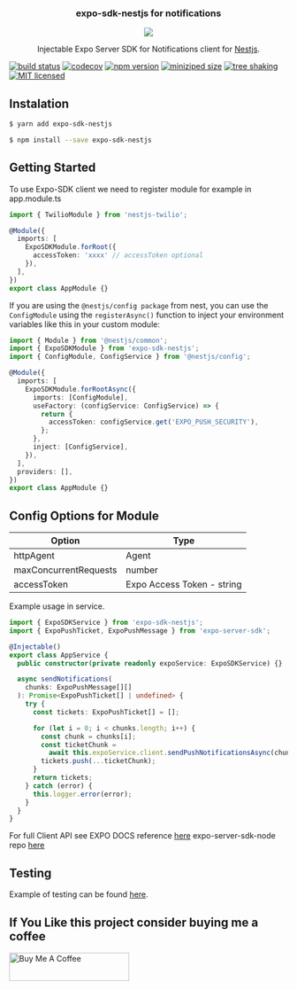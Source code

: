 <p align="center">
  <h3 align="center">
    expo-sdk-nestjs for notifications
  </h3>

  <p align="center">
    <img src="https://avatars1.githubusercontent.com/u/43827489?s=400&u=45ac0ac47d40b6d8f277c96bdf00244c10508aef&v=4"/>
  </p>

  <p align="center">
    Injectable Expo Server SDK for Notifications client for <a href="https://nestjs.com/">Nestjs</a>.
  </p>
</p>

<style>
    table {
        width: 100%;
    }
</style>

[![build status](https://img.shields.io/github/actions/workflow/status/luluhoc/expo-sdk-nestjs/node.js.yml?branch=main)](https://github.com/wellyshen/use-places-autocomplete/actions?query=workflow%3ACI) [![codecov](https://codecov.io/gh/rluluhoc/expo-sdk-nestjs/branch/main/graph/badge.svg)](https://codecov.io/gh/luluhoc/expo-sdk-nestjs) [![npm version](https://img.shields.io/npm/v/expo-sdk-nestjs)](https://www.npmjs.com/package/expo-sdk-nestjs) [![miniziped size](https://badgen.net/bundlephobia/minzip/expo-sdk-nestjs)](https://bundlephobia.com/result?p=expo-sdk-nestjs) [![tree shaking](https://badgen.net/bundlephobia/tree-shaking/react-colorful)](https://github.com/luluhoc/expo-sdk-nestjs) [![MIT licensed](https://img.shields.io/github/license/luluhoc/expo-sdk-nestjs)](https://raw.githubusercontent.com/luluhoc/expo-sdk-nestjs/master/LICENSE)

## Instalation


```bash
$ yarn add expo-sdk-nestjs
```

```bash
$ npm install --save expo-sdk-nestjs
```


## Getting Started

To use Expo-SDK client we need to register module for example in app.module.ts

```typescript
import { TwilioModule } from 'nestjs-twilio';

@Module({
  imports: [
    ExpoSDKModule.forRoot({
      accessToken: 'xxxx' // accessToken optional
    }),
  ],
})
export class AppModule {}
```

If you are using the `@nestjs/config package` from nest, you can use the `ConfigModule` using the `registerAsync()` function to inject your environment variables like this in your custom module:

```typescript
import { Module } from '@nestjs/common';
import { ExpoSDKModule } from 'expo-sdk-nestjs';
import { ConfigModule, ConfigService } from '@nestjs/config';

@Module({
  imports: [
    ExpoSDKModule.forRootAsync({
      imports: [ConfigModule],
      useFactory: (configService: ConfigService) => {
        return {
          accessToken: configService.get('EXPO_PUSH_SECURITY'),
        };
      },
      inject: [ConfigService],
    }),
  ],
  providers: [],
})
export class AppModule {}
```

Config Options for Module
---
| Option | Type |
| --- | ----------- |
| httpAgent | Agent |
| maxConcurrentRequests | number |
| accessToken | Expo Access Token - string |

Example usage in service.

```typescript
import { ExpoSDKService } from 'expo-sdk-nestjs';
import { ExpoPushTicket, ExpoPushMessage } from 'expo-server-sdk';

@Injectable()
export class AppService {
  public constructor(private readonly expoService: ExpoSDKService) {}

  async sendNotifications(
    chunks: ExpoPushMessage[][]
  ): Promise<ExpoPushTicket[] | undefined> {
    try {
      const tickets: ExpoPushTicket[] = [];

      for (let i = 0; i < chunks.length; i++) {
        const chunk = chunks[i];
        const ticketChunk =
          await this.expoService.client.sendPushNotificationsAsync(chunk);
        tickets.push(...ticketChunk);
      }
      return tickets;
    } catch (error) {
      this.logger.error(error);
    }
  }
}
```

For full Client API see EXPO DOCS reference [here](https://docs.expo.dev/push-notifications/sending-notifications)
expo-server-sdk-node repo [here](https://github.com/expo/expo-server-sdk-node)

## Testing

Example of testing can be found [here](https://github.com/luluhoc/expo-sdk-nestjs/blob/main/src/__tests__/expo.module.test.ts).

## If You Like this project consider buying me a coffee
<a href="https://www.buymeacoffee.com/lulu45" target="_blank"><img src="https://cdn.buymeacoffee.com/buttons/default-orange.png" alt="Buy Me A Coffee" style="height: 51px !important;width: 217px !important;" ></a>
